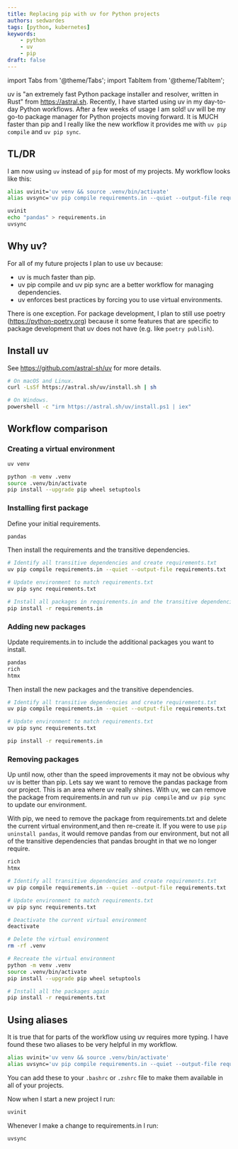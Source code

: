 ```yaml
---
title: Replacing pip with uv for Python projects
authors: sedwardes
tags: [python, kubernetes]
keywords:
    - python
    - uv
    - pip
draft: false
---
```


import Tabs from '@theme/Tabs';
import TabItem from '@theme/TabItem';

uv is "an extremely fast Python package installer and resolver, written in Rust" from <https://astral.sh>. Recently, I have started using uv in my day-to-day Python workflows. After a few weeks of usage I am sold! uv will be my go-to package manager for Python projects moving forward. It is MUCH faster than pip and I really like the new workflow it provides me with `uv pip compile` and `uv pip sync`.

## TL/DR

I am now using `uv` instead of `pip` for most of my projects. My workflow looks like this:

```bash
alias uvinit='uv venv && source .venv/bin/activate'
alias uvsync='uv pip compile requirements.in --quiet --output-file requirements.txt && uv pip sync requirements.txt'

uvinit
echo "pandas" > requirements.in
uvsync
```

<!--truncate-->

## Why uv?

For all of my future projects I plan to use uv because:

- uv is much faster than pip.
- uv pip compile and uv pip sync are a better workflow for managing dependencies.
- uv enforces best practices by forcing you to use virtual environments.

There is one exception. For package development, I plan to still use poetry (<https://python-poetry.org>) because it some features that are specific to package development that uv does not have (e.g. like `poetry publish`).

## Install uv

See <https://github.com/astral-sh/uv> for more details.

```bash
# On macOS and Linux.
curl -LsSf https://astral.sh/uv/install.sh | sh

# On Windows.
powershell -c "irm https://astral.sh/uv/install.ps1 | iex"
```

## Workflow comparison

### Creating a virtual environment


<Tabs groupId="workflow">
<TabItem value="uv" label="uv">

```bash
uv venv
```

</TabItem>
<TabItem value="pip" label="pip">

```bash
python -m venv .venv
source .venv/bin/activate
pip install --upgrade pip wheel setuptools
```

</TabItem>
</Tabs>


### Installing first package

Define your initial requirements.

```bash showLineNumbers title="requirements.in"
pandas
```

Then install the requirements and the transitive dependencies.

<Tabs groupId="workflow">
<TabItem value="uv" label="uv">

```bash
# Identify all transitive dependencies and create requirements.txt
uv pip compile requirements.in --quiet --output-file requirements.txt

# Update environment to match requirements.txt
uv pip sync requirements.txt
```

</TabItem>
<TabItem value="pip" label="pip">

```bash
# Install all packages in requirements.in and the transitive dependencies
pip install -r requirements.in
```

</TabItem>
</Tabs>


### Adding new packages

Update requirements.in to include the additional packages you want to install.

```bash showLineNumbers title="requirements.in"
pandas
rich
htmx
```

Then install the new packages and the transitive dependencies.

<Tabs groupId="workflow">
<TabItem value="uv" label="uv">

```bash
# Identify all transitive dependencies and create requirements.txt
uv pip compile requirements.in --quiet --output-file requirements.txt

# Update environment to match requirements.txt
uv pip sync requirements.txt
```

</TabItem>
<TabItem value="pip" label="pip">

```bash
pip install -r requirements.in
```

</TabItem>
</Tabs>


### Removing packages

Up until now, other than the speed improvements it may not be obvious why uv is better than pip. Lets say we want to remove the pandas package from our project. This is an area where uv really shines. With uv, we can remove the package from requirements.in and run `uv pip compile` and `uv pip sync` to update our environment.

With pip, we need to remove the package from requirements.txt and delete the current virtual environment,and then re-create it. If you were to use `pip uninstall pandas`, it would remove pandas from our environment, but not all of the transitive dependencies that pandas brought in that we no longer require.

```bash showLineNumbers title="requirements.in"
rich
htmx
```

<Tabs groupId="workflow">
<TabItem value="uv" label="uv">

```bash
# Identify all transitive dependencies and create requirements.txt
uv pip compile requirements.in --quiet --output-file requirements.txt

# Update environment to match requirements.txt
uv pip sync requirements.txt
```

</TabItem>
<TabItem value="pip" label="pip">

```bash
# Deactivate the current virtual environment
deactivate

# Delete the virtual environment
rm -rf .venv

# Recreate the virtual environment
python -m venv .venv
source .venv/bin/activate
pip install --upgrade pip wheel setuptools

# Install all the packages again
pip install -r requirements.txt
```

</TabItem>
</Tabs>

## Using aliases

It is true that for parts of the workflow using uv requires more typing. I have found these two aliases to be very helpful in my workflow.

```bash
alias uvinit='uv venv && source .venv/bin/activate'
alias uvsync='uv pip compile requirements.in --quiet --output-file requirements.txt && uv pip sync requirements.txt'
```

You can add these to your `.bashrc` or `.zshrc` file to make them available in all of your projects.

Now when I start a new project I run:

```bash
uvinit
```

Whenever I make a change to requirements.in I run:

```bash
uvsync
```